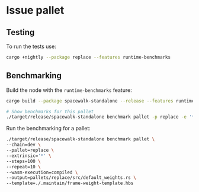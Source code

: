 # Issue pallet

## Testing

To run the tests use:

```bash
cargo +nightly --package replace --features runtime-benchmarks
```

## Benchmarking

Build the node with the `runtime-benchmarks` feature:

```bash
cargo build --package spacewalk-standalone --release --features runtime-benchmarks
```

```bash
# Show benchmarks for this pallet
./target/release/spacewalk-standalone benchmark pallet -p replace -e '*' --list
```

Run the benchmarking for a pallet:

```bash
./target/release/spacewalk-standalone benchmark pallet \
--chain=dev \
--pallet=replace \
--extrinsic='*' \
--steps=100 \
--repeat=10 \
--wasm-execution=compiled \
--output=pallets/replace/src/default_weights.rs \
--template=./.maintain/frame-weight-template.hbs
```
